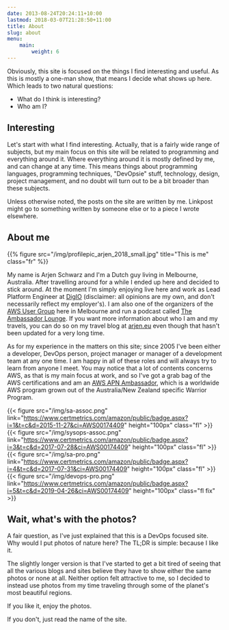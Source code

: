 ```yaml
---
date: 2013-08-24T20:24:11+10:00
lastmod: 2018-03-07T21:28:50+11:00
title: About
slug: about
menu:
    main:
        weight: 6
---
```


Obviously, this site is focused on the things I find interesting and useful. As this is mostly a one-man show, that means I decide what shows up here. Which leads to two natural questions:

* What do I think is interesting?
* Who am I?

## Interesting

Let's start with what I find interesting. Actually, that is a fairly wide range of subjects, but my main focus on this site will be related to programming and everything around it. Where everything around it is mostly defined by me, and can change at any time. This means things about programming languages, programming techniques, "DevOpsie" stuff, technology, design, project management, and no doubt will turn out to be a bit broader than these subjects.

Unless otherwise noted, the posts on the site are written by me. Linkpost might go to something written by someone else or to a piece I wrote elsewhere.

## About me

{{% figure src="/img/profilepic_arjen_2018_small.jpg" title="This is me" class="fr" %}}

My name is Arjen Schwarz and I'm a Dutch guy living in Melbourne, Australia. After travelling around for a while I ended up here and decided to stick around. At the moment I'm simply enjoying live here and work as Lead Platform Engineer at [DigIO](https://digio.com.au) (disclaimer: all opinions are my own, and don't necessarily reflect my employer's). I am also one of the organizers of the [AWS User Group](https://melb.awsug.org.au) here in Melbourne and run a podcast called [The Ambassador Lounge](https://www.ambassador-lounge.com/podcast). If you want more information about who I am and my travels, you can do so on my travel blog at [arjen.eu](https://www.arjen.eu) even though that hasn't been updated for a very long time.

As for my experience in the matters on this site; since 2005 I've been either a developer, DevOps person, project manager or manager of a development team at any one time. I am happy in all of these roles and will always try to learn from anyone I meet.
You may notice that a lot of contents concerns AWS, as that is my main focus at work, and so I've got a grab bag of the AWS certifications and am an [AWS APN Ambassador](https://aws.amazon.com/partners/ambassadors/ambassador-apac/), which is a worldwide AWS program grown out of the Australia/New Zealand specific Warrior Program.

{{< figure src="/img/sa-assoc.png" link="https://www.certmetrics.com/amazon/public/badge.aspx?i=1&t=c&d=2015-11-27&ci=AWS00174409" height="100px" class="fl" >}}
{{< figure src="/img/sysops-assoc.png" link="https://www.certmetrics.com/amazon/public/badge.aspx?i=3&t=c&d=2017-07-28&ci=AWS00174409" height="100px" class="fl" >}}
{{< figure src="/img/sa-pro.png" link="https://www.certmetrics.com/amazon/public/badge.aspx?i=4&t=c&d=2017-07-31&ci=AWS00174409" height="100px" class="fl" >}}
{{< figure src="/img/devops-pro.png" link="https://www.certmetrics.com/amazon/public/badge.aspx?i=5&t=c&d=2019-04-26&ci=AWS00174409" height="100px" class="fl fix" >}}

## Wait, what's with the photos?

A fair question, as I've just explained that this is a DevOps focused site. Why would I put photos of nature here? The TL;DR is simple: because I like it.

The slightly longer version is that I've started to get a bit tired of seeing that all the various blogs and sites believe they have to show either the same photos or none at all. Neither option felt attractive to me, so I decided to instead use photos from my time traveling through some of the planet's most beautiful regions.

If you like it, enjoy the photos.

If you don't, just read the name of the site.
